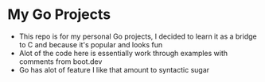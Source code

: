 # My Go Projects
* This repo is for my personal Go projects, I decided to learn it as a bridge to C and because it's popular and looks fun
* Alot of the code here is essentially work through examples with comments from boot.dev
* Go has alot of feature I like that amount to syntactic sugar